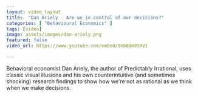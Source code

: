```yaml
---
layout: video_layout
title:  "Dan Ariely - Are we in control of our decisions?"
categories: [ "Behavioural Economics" ]
tags: [video]
image: assets/images/dan-ariely.png
featured: false
video_url: https://www.youtube.com/embed/9X68dm92HVI

---
```

Behavioral economist Dan Ariely, the author of Predictably Irrational, uses classic visual illusions and his own counterintuitive (and sometimes shocking) research findings to show how we're not as rational as we think when we make decisions.